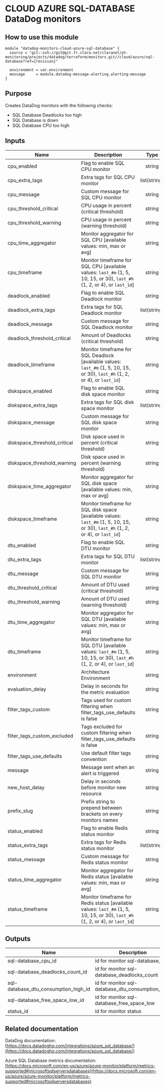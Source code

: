 # CLOUD AZURE SQL-DATABASE DataDog monitors

## How to use this module

```
module "datadog-monitors-cloud-azure-sql-database" {
  source = "git::ssh://git@git.fr.clara.net/claranet/pt-monitoring/projects/datadog/terraform/monitors.git//cloud/azure/sql-database?ref={revision}"

  environment = var.environment
  message     = module.datadog-message-alerting.alerting-message
}

```

## Purpose

Creates DataDog monitors with the following checks:

- SQL Database Deadlocks too high
- SQL Database is down
- SQL Database CPU too high

## Inputs

| Name | Description | Type | Default | Required |
|------|-------------|:----:|:-----:|:-----:|
| cpu\_enabled | Flag to enable SQL CPU monitor | string | `"true"` | no |
| cpu\_extra\_tags | Extra tags for SQL CPU monitor | list(string) | `[]` | no |
| cpu\_message | Custom message for SQL CPU monitor | string | `""` | no |
| cpu\_threshold\_critical | CPU usage in percent (critical threshold) | string | `"90"` | no |
| cpu\_threshold\_warning | CPU usage in percent (warning threshold) | string | `"80"` | no |
| cpu\_time\_aggregator | Monitor aggregator for SQL CPU [available values: min, max or avg] | string | `"min"` | no |
| cpu\_timeframe | Monitor timeframe for SQL CPU [available values: `last_#m` (1, 5, 10, 15, or 30), `last_#h` (1, 2, or 4), or `last_1d`] | string | `"last_15m"` | no |
| deadlock\_enabled | Flag to enable SQL Deadlock monitor | string | `"true"` | no |
| deadlock\_extra\_tags | Extra tags for SQL Deadlock monitor | list(string) | `[]` | no |
| deadlock\_message | Custom message for SQL Deadlock monitor | string | `""` | no |
| deadlock\_threshold\_critical | Amount of Deadlocks (critical threshold) | string | `"1"` | no |
| deadlock\_timeframe | Monitor timeframe for SQL Deadlock [available values: `last_#m` (1, 5, 10, 15, or 30), `last_#h` (1, 2, or 4), or `last_1d`] | string | `"last_5m"` | no |
| diskspace\_enabled | Flag to enable SQL disk space monitor | string | `"true"` | no |
| diskspace\_extra\_tags | Extra tags for SQL disk space monitor | list(string) | `[]` | no |
| diskspace\_message | Custom message for SQL disk space monitor | string | `""` | no |
| diskspace\_threshold\_critical | Disk space used in percent (critical threshold) | string | `"90"` | no |
| diskspace\_threshold\_warning | Disk space used in percent (warning threshold) | string | `"80"` | no |
| diskspace\_time\_aggregator | Monitor aggregator for SQL disk space [available values: min, max or avg] | string | `"max"` | no |
| diskspace\_timeframe | Monitor timeframe for SQL disk space [available values: `last_#m` (1, 5, 10, 15, or 30), `last_#h` (1, 2, or 4), or `last_1d`] | string | `"last_15m"` | no |
| dtu\_enabled | Flag to enable SQL DTU monitor | string | `"true"` | no |
| dtu\_extra\_tags | Extra tags for SQL DTU monitor | list(string) | `[]` | no |
| dtu\_message | Custom message for SQL DTU monitor | string | `""` | no |
| dtu\_threshold\_critical | Amount of DTU used (critical threshold) | string | `"90"` | no |
| dtu\_threshold\_warning | Amount of DTU used (warning threshold) | string | `"85"` | no |
| dtu\_time\_aggregator | Monitor aggregator for SQL DTU [available values: min, max or avg] | string | `"avg"` | no |
| dtu\_timeframe | Monitor timeframe for SQL DTU [available values: `last_#m` (1, 5, 10, 15, or 30), `last_#h` (1, 2, or 4), or `last_1d`] | string | `"last_15m"` | no |
| environment | Architecture Environment | string | n/a | yes |
| evaluation\_delay | Delay in seconds for the metric evaluation | string | `"900"` | no |
| filter\_tags\_custom | Tags used for custom filtering when filter_tags_use_defaults is false | string | `"*"` | no |
| filter\_tags\_custom\_excluded | Tags excluded for custom filtering when filter_tags_use_defaults is false | string | `""` | no |
| filter\_tags\_use\_defaults | Use default filter tags convention | string | `"true"` | no |
| message | Message sent when an alert is triggered | string | n/a | yes |
| new\_host\_delay | Delay in seconds before monitor new resource | string | `"300"` | no |
| prefix\_slug | Prefix string to prepend between brackets on every monitors names | string | `""` | no |
| status\_enabled | Flag to enable Redis status monitor | string | `"true"` | no |
| status\_extra\_tags | Extra tags for Redis status monitor | list(string) | `[]` | no |
| status\_message | Custom message for Redis status monitor | string | `""` | no |
| status\_time\_aggregator | Monitor aggregator for Redis status [available values: min, max or avg] | string | `"max"` | no |
| status\_timeframe | Monitor timeframe for Redis status [available values: `last_#m` (1, 5, 10, 15, or 30), `last_#h` (1, 2, or 4), or `last_1d`] | string | `"last_5m"` | no |

## Outputs

| Name | Description |
|------|-------------|
| sql-database\_cpu\_id | id for monitor sql-database_cpu |
| sql-database\_deadlocks\_count\_id | id for monitor sql-database_deadlocks_count |
| sql-database\_dtu\_consumption\_high\_id | id for monitor sql-database_dtu_consumption_high |
| sql-database\_free\_space\_low\_id | id for monitor sql-database_free_space_low |
| status\_id | id for monitor status |

## Related documentation

DataDog documentation: [https://docs.datadoghq.com/integrations/azure_sql_database/](https://docs.datadoghq.com/integrations/azure_sql_database/)

Azure SQL Database metrics documentation: [https://docs.microsoft.com/en-us/azure/azure-monitor/platform/metrics-supported#microsoftsqlserversdatabases](https://docs.microsoft.com/en-us/azure/azure-monitor/platform/metrics-supported#microsoftsqlserversdatabases)

